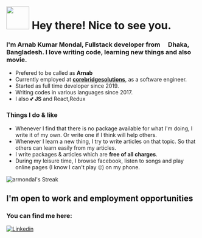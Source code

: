 # <img src="https://emojis.slackmojis.com/emojis/images/1643516190/22158/oh-hello.gif?1643516190" width="60"/> Hey there! Nice to see you.

### I'm Arnab Kumar Mondal, Fullstack developer from <img src="https://cdn-icons-png.flaticon.com/128/321/321215.png" width="13"/> <b>Dhaka, Bangladesh</b>.  I love writing code, learning new things and also movie.

- Prefered to be called as **Arnab** 
- Currently employed at **[corebridgesolutions](https://corebridgesolutions.com/)**, as a software engineer.
- Started as full time developer since 2019.
- Writing codes in various languages since 2017.
- I also 💕 **JS**  and React,Redux


### Things I do & like

- Whenever I find that there is no package available for what I'm doing, I write it of my own. Or write one if I think will help others.
- Whenever I learn a new thing, I try to write articles on that topic. So that others can learn easily from my articles.
- I write packages & articles which are **free of all charges**.
- During my leisure time, I browse facebook, listen to songs and play online pages (I know I can't play 🙄) on my phone.

![armondal's Streak](https://github-readme-streak-stats.herokuapp.com/?user=armondal&theme=darcula&hide_border=true)


## I'm open to work and employment opportunities

###  You can find me here: 

[![Linkedin](https://img.shields.io/badge/LinkedIn-0077B5?style=flat-square&logo=linkedin&logoColor=white)](https://www.linkedin.com/in/arnab-kumar-mondal/) 
